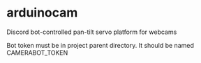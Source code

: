 # arduinocam
Discord bot-controlled pan-tilt servo platform for webcams

Bot token must be in project parent directory. It should be named CAMERABOT_TOKEN
